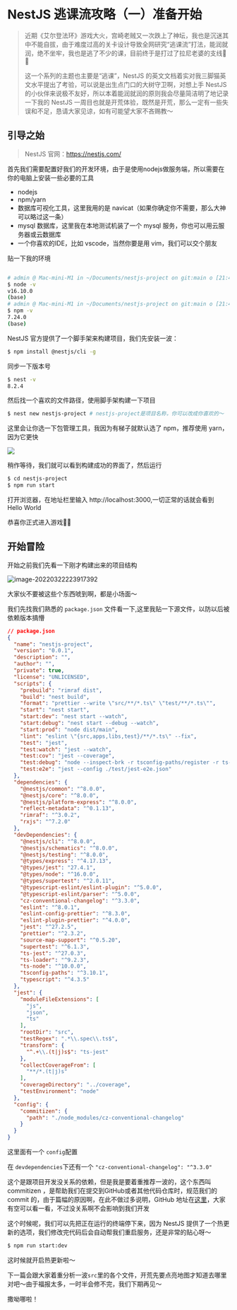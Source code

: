 # NestJS 逃课流攻略（一）准备开始

> 近期《艾尔登法环》游戏大火，宫崎老贼又一次跌上了神坛，我也是沉迷其中不能自拔，由于难度过高的关卡设计导致全网研究“逃课流”打法，能润就润，绝不坐牢，我也是逃了不少的课，目前终于是打过了拉尼老婆的支线🎉🎉
>
> 这一个系列的主题也主要是“逃课”，NestJS 的英文文档着实对我三脚猫英文水平提出了考验，可以说是出生点门口的大树守卫啊，对想上手 NestJS 的小伙伴来说极不友好，所以本着能润就润的原则我会尽量简洁明了地记录一下我的 NestJS 一周目也就是开荒体验，既然是开荒，那么一定有一些失误和不足，恳请大家见谅，如有可能望大家不吝赐教～

## 引导之始

> NestJS 官网：https://nestjs.com/

首先我们需要配置好我们的开发环境，由于是使用nodejs做服务端，所以需要在你的电脑上安装一些必要的工具

- nodejs
- npm/yarn
- 数据库可视化工具，这里我用的是 navicat（如果你确定你不需要，那么大神可以略过这一条）
- mysql 数据库，这里我在本地测试机装了一个 mysql 服务，你也可以用云服务器或云数据库
- 一个你喜欢的IDE，比如 vscode，当然你要是用 vim，我们可以交个朋友

贴一下我的环境

```bash

# admin @ Mac-mini-M1 in ~/Documents/nestjs-project on git:main o [21:48:50] 
$ node -v
v16.10.0
(base) 
# admin @ Mac-mini-M1 in ~/Documents/nestjs-project on git:main o [21:48:52] 
$ npm -v
7.24.0
(base) 
```

NestJS 官方提供了一个脚手架来构建项目，我们先安装一波：

```bash
$ npm install @nestjs/cli -g
```

同步一下版本号

```bash
$ nest -v
8.2.4
```

然后找一个喜欢的文件路径，使用脚手架构建一下项目

```bash
$ nest new nestjs-project # nestjs-project是项目名称，你可以改成你喜欢的～
```

这里会让你选一下包管理工具，我因为有梯子就默认选了 npm，推荐使用 yarn，因为它更快

![](https://tva1.sinaimg.cn/large/e6c9d24ely1h0j0crggwqj212y0u0ah9.jpg)

稍作等待，我们就可以看到构建成功的界面了，然后运行

```bash
$ cd nestjs-project
$ npm run start
```

打开浏览器，在地址栏里输入 http://localhost:3000,一切正常的话就会看到 Hello World 

恭喜你正式进入游戏🎉🎉

## 开始冒险

开始之前我们先看一下刚才构建出来的项目结构

![image-20220322223917392](https://tva1.sinaimg.cn/large/e6c9d24ely1h0j1ex4e20j20ek0oojsb.jpg)

大家伙不要被这些个东西唬到啊，都是小场面～

我们先找我们熟悉的 `package.json` 文件看一下,这里我贴一下源文件，以防以后被依赖版本搞懵

```json
// package.json
{
  "name": "nestjs-project",
  "version": "0.0.1",
  "description": "",
  "author": "",
  "private": true,
  "license": "UNLICENSED",
  "scripts": {
    "prebuild": "rimraf dist",
    "build": "nest build",
    "format": "prettier --write \"src/**/*.ts\" \"test/**/*.ts\"",
    "start": "nest start",
    "start:dev": "nest start --watch",
    "start:debug": "nest start --debug --watch",
    "start:prod": "node dist/main",
    "lint": "eslint \"{src,apps,libs,test}/**/*.ts\" --fix",
    "test": "jest",
    "test:watch": "jest --watch",
    "test:cov": "jest --coverage",
    "test:debug": "node --inspect-brk -r tsconfig-paths/register -r ts-node/register node_modules/.bin/jest --runInBand",
    "test:e2e": "jest --config ./test/jest-e2e.json"
  },
  "dependencies": {
    "@nestjs/common": "^8.0.0",
    "@nestjs/core": "^8.0.0",
    "@nestjs/platform-express": "^8.0.0",
    "reflect-metadata": "^0.1.13",
    "rimraf": "^3.0.2",
    "rxjs": "^7.2.0"
  },
  "devDependencies": {
    "@nestjs/cli": "^8.0.0",
    "@nestjs/schematics": "^8.0.0",
    "@nestjs/testing": "^8.0.0",
    "@types/express": "^4.17.13",
    "@types/jest": "27.4.1",
    "@types/node": "^16.0.0",
    "@types/supertest": "^2.0.11",
    "@typescript-eslint/eslint-plugin": "^5.0.0",
    "@typescript-eslint/parser": "^5.0.0",
    "cz-conventional-changelog": "^3.3.0",
    "eslint": "^8.0.1",
    "eslint-config-prettier": "^8.3.0",
    "eslint-plugin-prettier": "^4.0.0",
    "jest": "^27.2.5",
    "prettier": "^2.3.2",
    "source-map-support": "^0.5.20",
    "supertest": "^6.1.3",
    "ts-jest": "^27.0.3",
    "ts-loader": "^9.2.3",
    "ts-node": "^10.0.0",
    "tsconfig-paths": "^3.10.1",
    "typescript": "^4.3.5"
  },
  "jest": {
    "moduleFileExtensions": [
      "js",
      "json",
      "ts"
    ],
    "rootDir": "src",
    "testRegex": ".*\\.spec\\.ts$",
    "transform": {
      "^.+\\.(t|j)s$": "ts-jest"
    },
    "collectCoverageFrom": [
      "**/*.(t|j)s"
    ],
    "coverageDirectory": "../coverage",
    "testEnvironment": "node"
  },
  "config": {
    "commitizen": {
      "path": "./node_modules/cz-conventional-changelog"
    }
  }
}

```

这里面有一个 `config`配置

在 `devdependencies`下还有一个 `"cz-conventional-changelog": "^3.3.0"`

这个是跟项目开发没关系的依赖，但是我是要着重推荐一波的，这个东西叫 commitizen ，是帮助我们在提交到GitHub或者其他代码仓库时，规范我们的 commit 的，由于篇幅的原因啊，在此不做过多说明，GitHub 地址在[这里](https://github.com/commitizen/cz-cli)，大家有空可以看一看，不过没关系啊不会影响到我们开发

这个时候呢，我们可以先把正在运行的终端停下来，因为 NestJS 提供了一个热更新的选项，我们修改完代码后会自动帮我们重启服务，还是非常的贴心呀～

```bash
$ npm run start:dev
```

这时候就开启热更新啦～

下一篇会跟大家着重分析一波`src`里的各个文件，开荒先要点亮地图才知道去哪里对吧～由于福报太多，一时半会修不完，我们下期再见～

撒呦哪啦！